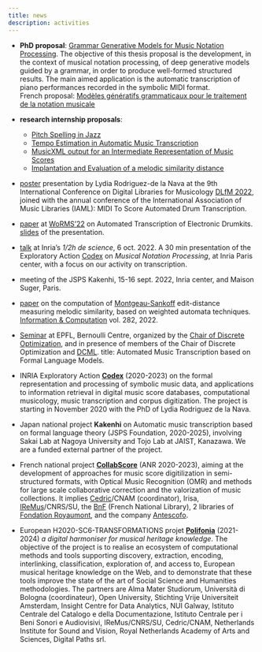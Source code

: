 ```yaml
---
title: news
description: activities
---
```


- **PhD proposal**: 
 [Grammar Generative Models for Music Notation Processing](files/propositions/generation-en.pdf).
 The objective of this thesis proposal is the development, in the context of musical notation processing, of deep generative models guided by a grammar, in order to produce well-formed structured results.
The main aimed application is the automatic transcription of piano performances recorded in the symbolic MIDI format.  
French proposal: [Modèles génératifs grammaticaux pour le traitement de la notation musicale](files/propositions/generation-fr.pdf)

- **research internship proposals**: 
  - [Pitch Spelling in Jazz](files/propositions/spellingJazz.pdf)
  - [Tempo Estimation in Automatic Music Transcription](files/propositions/tempo.pdf)
  - [MusicXML output for an Intermediate Representation of Music Scores](files/propositions/musicxml.pdf)
  - [Implantation and Evaluation of a melodic similarity distance](files/propositions/MontgeauSankoff.pdf)

- [poster](https://hal.archives-ouvertes.fr/hal-03847232) presentation by Lydia Rodriguez-de la Nava at the 9th International Conference on Digital Libraries for Musicology [DLfM 2022](https://dlfm.web.ox.ac.uk), joined with the annual conference of the International Association of Music Libraries (IAML): MIDI To Score Automated Drum Transcription.

- [paper](https://hal.archives-ouvertes.fr/hal-03815760v3) at [WoRMS’22](https://sites.google.com/view/worms2022) on Automated Transcription of Electronic Drumkits.
  [slides](https://project.inria.fr/codex/files/2023/01/WoRMS22.pdf) of the presentation.

- [talk](https://project.inria.fr/codex/files/2022/10/AEx20221006.pdf) at Inria’s *1/2h de science*, 6 oct. 2022. A 30 min presentation of the Exploratory Action [Codex]((https://project.inria.fr/codex)) on *Musical Notation Processing*, at Inria Paris center, with a focus on our activity on transcription.

- meeting of the JSPS Kakenhi, 15-16 sept. 2022, Inria center, and Maison Suger, Paris.

- [paper](https://hal.inria.fr/hal-01857267) on the computation of [Montgeau-Sankoff](https://link.springer.com/article/10.1007/BF00117340) edit-distance measuring melodic similarity, based on weighted automata techniques. [Information & Computation](https://doi.org/10.1016/j.ic.2020.104652) vol. 282, 2022.

- [Seminar](https://project.inria.fr/codex/files/2011/12/EPFL-DISOPT-220620.pdf) at EPFL, Bernoulli Centre, 
  organized by the [Chair of Discrete Optimization](https://www.epfl.ch/labs/disopt/),
  and in presence of members of the Chair of Discrete Optimization and [DCML](https://www.epfl.ch/labs/dcml/).
  title: Automated Music Transcription based on Formal Language Models.

- INRIA Exploratory Action [**Codex**](https://project.inria.fr/codex) (2020-2023) on the formal representation and processing of symbolic music data, and applications to information retrieval in digital music score databases, computational musicology, music transcription and corpus digitization. The project is starting in November 2020 with the PhD of Lydia Rodriguez de la Nava.

- Japan national project **Kakenhi** on Automatic music transcription based on formal language theory (JSPS Foundation, 2020-2025), involving Sakai Lab at Nagoya University and Tojo Lab at JAIST, Kanazawa. We are a funded external partner of the project.

- French national project [**CollabScore**](https://anr.fr/Projet-ANR-20-CE27-0014) (ANR 2020-2023), aiming at the development of approaches for music score digitilization in semi-structured formats, with Optical Music Recognition (OMR) and methods for large scale collaborative correction and the valorization of music collections. It implies [Cedric](https://cedric.cnam.fr)/CNAM (coordinator), Irisa, [IReMus](https://www.iremus.cnrs.fr)/CNRS/SU, the [BnF](https://gallica.bnf.fr/) (French National Library), 2 libraries of [Fondation Royaumont](https://www.royaumont.com/fr/les-bibliotheques), and the company [Antescofo](https://www.antescofo.com).

- European H2020-SC6-TRANSFORMATIONS projet [**Polifonia**](http://polifonia-project.eu)  (2021-2024) *a digital harmoniser for musical heritage knowledge*. The objective of the project is to realise an ecosystem of computational methods and tools supporting discovery, extraction, encoding, interlinking, classification, exploration of, and access to, European musical heritage knowledge on the Web, and to demonstrate that these tools improve the state of the art of Social Science and Humanities methodologies. The partners are Alma Mater Studiorum, Università di Bologna (coordinateur), Open University, Stichting Vrije Universiteit Amsterdam, Insight Centre for Data Analytics, NUI Galway, Istituto Centrale del Catalogo e della Documentazione, Istituto Centrale per i Beni Sonori e Audiovisivi, IReMus/CNRS/SU, Cedric/CNAM, Netherlands Institute for Sound and Vision, Royal Netherlands Academy of Arts and Sciences, Digital Paths srl.
  
  



